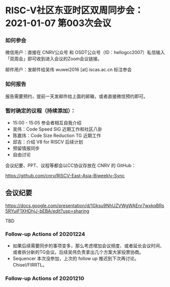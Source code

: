# RISC-V社区东亚时区双周同步会：2021-01-07 第003次会议

### 如何参会

微信用户：直接在 CNRV公众号 和 OSDT公众号（ID：hellogcc2007）私信输入「双周会」即可收到进入会议的Zoom会议链接。

邮件用户：发邮件给吴伟 wuwei2016 [at] iscas.ac.cn 标注参会

### 如何报告

报告需要预约，提前一天发邮件给上面的邮箱，或者直接微信预约即可。

### 暂时确定的议程（持续添加）：

- 15:00 - 15:05 参会者相互自我介绍
- 吴伟：Code Speed SIG 近期工作和社区八卦
- 陈嘉炜：Code Size Reduction TG 近期工作
- 邱吉：介绍 V8 for RISCV 后续计划
- 预留情报同步
- 自由讨论

会议纪要、PPT、议程等都会以CC协议存放在 CNRV 的 GitHub：

https://github.com/cnrv/RISCV-East-Asia-Biweekly-Sync

## 会议纪要

https://docs.google.com/presentation/d/1Gksu9NhUZVWgWAEnr7wxkqBRs5RYuiF1XHDhjJ-bEBA/edit?usp=sharing

TBD

### Follow-up Actions of 20201224

- 如果后续需要同步的事项变多，那么考虑增加会议频度、或者延长会议时间、或者拆分新的TG会议。后续吴伟负责拿出几个方案大家投票协商。
- Sequencer 本次没参加，上次的 follow up 推迟到下次再讨论。Chisel/FIRRTL。

### Follow-up Actions of 20201210
